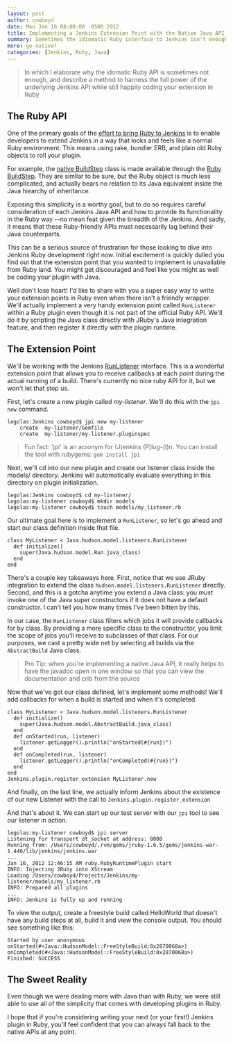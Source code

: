 ```yaml
---
layout: post
author: cowboyd
date: Mon Jan 16 08:00:00 -0500 2012
title: Implementing a Jenkins Extension Point with the Native Java API inside a Ruby Plugin
summary: Sometimes the idiomatic Ruby interface to Jenkins isn't enough. Here's what to do when you want to use the native interface
more: go native!
categories: [Jenkins, Ruby, Java]
---
```


> In which I elaborate why the idomatic Ruby API is sometimes not enough,
> and describe a method to harness the full power of the underlying
> Jenkins API while still happily coding your extension in Ruby

## The Ruby API

One of the primary goals of the [effort to bring Ruby to Jenkins][1]
is to enable developers to extend Jenkins in a way that looks and
feels like a normal Ruby environment. This means using rake, bundler
ERB, and plain old Ruby objects to roll your plugin.

For example, the [native BuildStep][2] class is made available through
the [Ruby BuildStep][3]. They are similar to be sure, but the Ruby
object is much less complicated, and actually bears no relation to its
Java equivalent inside the Java hiearchy of inheritance.

Exposing this simplicity is a worthy goal, but to do so requires
careful consideration of each Jenkins Java API and how to provide its
functionality in the Ruby way --no mean feat given the breadth of the
Jenkins. And sadly, it means that these Ruby-friendly APIs must
necessarily lag behind their Java counterparts.

This can be a serious source of frustration for those looking to
dive into Jenkins Ruby development right now. Initial excitement is
quickly dulled you find out that the extension point that you wanted
to implement is unavailable from Ruby land. You might get discouraged
and feel like you might as well be coding your plugin with Java.

Well don't lose heart! I'd like to share with you a super easy way to
write your extension points in Ruby even when there isn't a friendly
wrapper. We'll actually implement a very handy extension point called
`RunListener` within a Ruby plugin even though it is not part of the
official Ruby API. We'll do it by scripting the Java class directly
with JRuby's Java integration feature, and then register it directly
with the plugin runtime.

## The Extension Point

We'll be working with the Jenkins [RunListener][4] interface. This is
a wonderful extension point that allows you to receive callbacks
at each point during the actual running of a build. There's currently
no nice ruby API for it, but we won't let that stop us.

First, let's create a new plugin called *my-listener*. We'll do this
with the `jpi new` command.

    legolas:Jenkins cowboyd$ jpi new my-listener
        create  my-listener/Gemfile
        create  my-listener/my-listener.pluginspec
    
> Fun fact: 'jpi' is an acronym for (J)enkins (P)lug-(I)n. You can
> install the tool with rubygems: `gem install jpi`

Next, we'll cd into our new plugin and create our listener class
inside the models/ directory. Jenkins will automatically evaluate
everything in this directory on plugin initialization.

    legolas:Jenkins cowboyd$ cd my-listener/
    legolas:my-listener cowboyd$ mkdir models
    legolas:my-listener cowboyd$ touch models/my_listener.rb

Our ultimate goal here is to implement a `RunListener`, so let's
go ahead and start our class definition inside that file.

    class MyListener < Java.hudson.model.listeners.RunListener
      def initialize()
        super(Java.hudson.model.Run.java_class)
      end
    end
    
There's a couple key takeaways here. First, notice that we use
JRuby integration to extend the class
`hudson.model.listeners.RunListener` directly. Second, and this is
a gotcha anytime you extend a Java class: you *must* invoke one of
the Java super constructors if it does not have a default
constructor. I can't tell you how many times I've been bitten by this.

In our case, the `RunListener` class filters which jobs
it will provide callbacks for by class. By providing a more specific
class to the constructor, you limit the scope of jobs you'll receive
to subclasses of that class. For our purposes, we cast a pretty wide
net by selecting all builds via the `AbstractBuild` Java class.

> Pro Tip: when you're implementing a native Java API, it really
> helps to have the javadoc open in one window so that you
> can view the documentation and crib from the source

Now that we've got our class defined, let's implement some methods!
We'll add callbacks for when a build is started and when it's
completed.

    class MyListener < Java.hudson.model.listeners.RunListener
      def initialize()
        super(Java.hudson.model.AbstractBuild.java_class)
      end
      def onStarted(run, listener)
        listener.getLogger().println("onStarted(#{run})")
      end
      def onCompleted(run, listener)
        listener.getLogger().println("onCompleted(#{run})")
      end
    end
    Jenkins.plugin.register_extension MyListener.new

And finally, on the last line, we actually inform Jenkins about the
existence of our new Listener with the call to
`Jenkins.plugin.register_extension`

And that's about it. We can start up our test server with our `jpi`
tool to see our listener in action.

    legolas:my-listener cowboyd$ jpi server
    Listening for transport dt_socket at address: 8000
    Running from: /Users/cowboyd/.rvm/gems/jruby-1.6.5/gems/jenkins-war-1.446/lib/jenkins/jenkins.war
    ...
    Jan 16, 2012 12:46:15 AM ruby.RubyRuntimePlugin start
    INFO: Injecting JRuby into XStream
    Loading /Users/cowboyd/Projects/Jenkins/my-listener/models/my_listener.rb
    INFO: Prepared all plugins
    ...
    INFO: Jenkins is fully up and running

To view the output, create a freestyle build called HelloWorld that
doesn't have any build steps at all, build it and view the console
output. You should see something like this:

    Started by user anonymous
    onStarted(#<Java::HudsonModel::FreeStyleBuild:0x2870068a>)
    onCompleted(#<Java::HudsonModel::FreeStyleBuild:0x2870068a>)
    Finished: SUCCESS

## The Sweet Reality

Even though we were dealing more with Java than with Ruby, we were
still able to use all of the simplicity that comes with developing
plugins in Ruby.

I hope that if you're considering writing your next (or your first!)
Jenkins plugin in Ruby, you'll feel confident that you can always
fall back to the native APIs at any point.


[1]:http://blog.thefrontside.net/2011/05/12/what-it-take-to-bring-ruby-to-jenkins
[2]:https://github.com/jenkinsci/jenkins/blob/master/core/src/main/java/hudson/tasks/BuildStep.java
[3]:https://github.com/jenkinsci/jenkins-plugin-runtime.rb/blob/master/lib/jenkins/tasks/build_step.rb
[4]:https://github.com/jenkinsci/jenkins/blob/master/core/src/main/java/hudson/model/listeners/RunListener.java